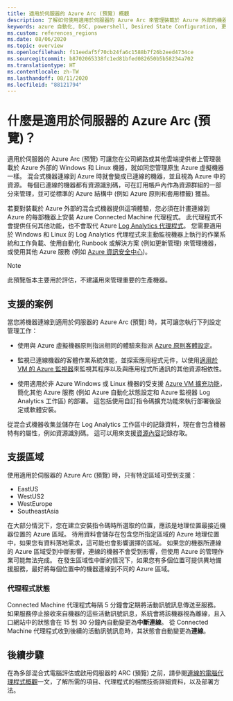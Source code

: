 ```yaml
---
title: 適用於伺服器的 Azure Arc (預覽) 概觀
description: 了解如何使用適用於伺服器的 Azure Arc 來管理裝載於 Azure 外部的機器，就如同管理 Azure 資源一樣。
keywords: azure 自動化, DSC, powershell, Desired State Configuration, 更新管理, 變更追蹤, 清查, Runbook, python, 圖形, 混合式
ms.custom: references_regions
ms.date: 08/06/2020
ms.topic: overview
ms.openlocfilehash: f11eedaf5f70cb24fa6c1588b7f26b2eed4734ce
ms.sourcegitcommit: b8702065338fc1ed81bfed082650b5b58234a702
ms.translationtype: HT
ms.contentlocale: zh-TW
ms.lasthandoff: 08/11/2020
ms.locfileid: "88121794"
---
```

# <a name="what-is-azure-arc-for-servers-preview"></a>什麼是適用於伺服器的 Azure Arc (預覽)？

適用於伺服器的 Azure Arc (預覽) 可讓您在公司網路或其他雲端提供者上管理裝載於 Azure 外部的 Windows 和 Linux 機器，就如同您管理原生 Azure 虛擬機器一樣。 混合式機器連線到 Azure 時就會變成已連線的機器，並且視為 Azure 中的資源。 每個已連線的機器都有資源識別碼，可在訂用帳戶內作為資源群組的一部分來管理，並可從標準的 Azure 結構中 (例如 Azure 原則和套用標籤) 獲益。

若要對裝載於 Azure 外部的混合式機器提供這項體驗，您必須在計畫連線到 Azure 的每部機器上安裝 Azure Connected Machine 代理程式。 此代理程式不會提供任何其他功能，也不會取代 Azure [Log Analytics 代理程式](../../azure-monitor/platform/log-analytics-agent.md)。 您需要適用於 Windows 和 Linux 的 Log Analytics 代理程式來主動監視機器上執行的作業系統和工作負載、使用自動化 Runbook 或解決方案 (例如更新管理) 來管理機器，或使用其他 Azure 服務 (例如 [Azure 資訊安全中心](../../security-center/security-center-intro.md))。

>[!NOTE]
>此預覽版本主要用於評估，不建議用來管理重要的生產機器。
>

## <a name="supported-scenarios"></a>支援的案例

當您將機器連線到適用於伺服器的 Azure Arc (預覽) 時，其可讓您執行下列設定管理工作：

- 使用與 Azure 虛擬機器原則指派相同的體驗來指派 [Azure 原則客體設定](../../governance/policy/concepts/guest-configuration.md)。

- 監視已連線機器的客體作業系統效能，並探索應用程式元件，以使用[適用於 VM 的 Azure 監視器](../../azure-monitor/insights/vminsights-overview.md)來監視其程序以及與應用程式所通訊的其他資源相依性。

- 使用適用於非 Azure Windows 或 Linux 機器的受支援 [Azure VM 擴充功能](manage-vm-extensions.md)，簡化其他 Azure 服務 (例如 Azure 自動化狀態設定和 Azure 監視器 Log Analytics 工作區) 的部署。 這包括使用自訂指令碼擴充功能來執行部署後設定或軟體安裝。

從混合式機器收集並儲存在 Log Analytics 工作區中的記錄資料，現在會包含機器特有的屬性，例如資源識別碼。 這可以用來支援[資源內容](../../azure-monitor/platform/design-logs-deployment.md#access-mode)記錄存取。

## <a name="supported-regions"></a>支援區域

使用適用於伺服器的 Azure Arc (預覽) 時，只有特定區域可受到支援：

- EastUS
- WestUS2
- WestEurope
- SoutheastAsia

在大部分情況下，您在建立安裝指令碼時所選取的位置，應該是地理位置最接近機器位置的 Azure 區域。 待用資料會儲存在包含您所指定區域的 Azure 地理位置中，如果您有資料落地需求，這可能也會影響選擇的區域。 如果您的機器所連線的 Azure 區域受到中斷影響，連線的機器不會受到影響，但使用 Azure 的管理作業可能無法完成。 在發生區域性中斷的情況下，如果您有多個位置可提供異地備援服務，最好將每個位置中的機器連線到不同的 Azure 區域。

### <a name="agent-status"></a>代理程式狀態

Connected Machine 代理程式每隔 5 分鐘會定期將活動訊號訊息傳送至服務。 如果服務停止接收來自機器的這些活動訊號訊息，系統會將該機器視為離線，且入口網站中的狀態會在 15 到 30 分鐘內自動變更為**中斷連線**。 從 Connected Machine 代理程式收到後續的活動訊號訊息時，其狀態會自動變更為**連線**。

## <a name="next-steps"></a>後續步驟

在為多部混合式電腦評估或啟用伺服器的 ARC (預覽) 之前，請參閱[連線的電腦代理程式概觀](agent-overview.md)一文，了解所需的項目、代理程式的相關技術詳細資料，以及部署方法。
